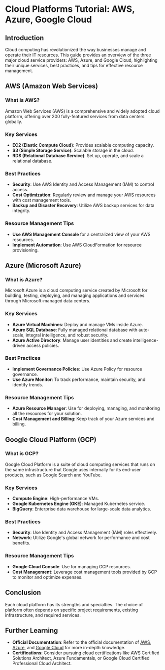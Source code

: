 # Cloud Platforms Tutorial: AWS, Azure, Google Cloud

## Introduction

Cloud computing has revolutionized the way businesses manage and operate their IT resources. This guide provides an overview of the three major cloud service providers: AWS, Azure, and Google Cloud, highlighting their unique services, best practices, and tips for effective resource management.

## AWS (Amazon Web Services)

### What is AWS?

Amazon Web Services (AWS) is a comprehensive and widely adopted cloud platform, offering over 200 fully-featured services from data centers globally.

### Key Services

- **EC2 (Elastic Compute Cloud)**: Provides scalable computing capacity.
- **S3 (Simple Storage Service)**: Scalable storage in the cloud.
- **RDS (Relational Database Service)**: Set up, operate, and scale a relational database.

### Best Practices

- **Security**: Use AWS Identity and Access Management (IAM) to control access.
- **Cost Optimization**: Regularly review and manage your AWS resources with cost management tools.
- **Backup and Disaster Recovery**: Utilize AWS backup services for data integrity.

### Resource Management Tips

- **Use AWS Management Console** for a centralized view of your AWS resources.
- **Implement Automation**: Use AWS CloudFormation for resource provisioning.

## Azure (Microsoft Azure)

### What is Azure?

Microsoft Azure is a cloud computing service created by Microsoft for building, testing, deploying, and managing applications and services through Microsoft-managed data centers.

### Key Services

- **Azure Virtual Machines**: Deploy and manage VMs inside Azure.
- **Azure SQL Database**: Fully managed relational database with auto-scale, integral intelligence, and robust security.
- **Azure Active Directory**: Manage user identities and create intelligence-driven access policies.

### Best Practices

- **Implement Governance Policies**: Use Azure Policy for resource governance.
- **Use Azure Monitor**: To track performance, maintain security, and identify trends.

### Resource Management Tips

- **Azure Resource Manager**: Use for deploying, managing, and monitoring all the resources for your solution.
- **Cost Management and Billing**: Keep track of your Azure services and billing.

## Google Cloud Platform (GCP)

### What is GCP?

Google Cloud Platform is a suite of cloud computing services that runs on the same infrastructure that Google uses internally for its end-user products, such as Google Search and YouTube.

### Key Services

- **Compute Engine**: High-performance VMs.
- **Google Kubernetes Engine (GKE)**: Managed Kubernetes service.
- **BigQuery**: Enterprise data warehouse for large-scale data analytics.

### Best Practices

- **Security**: Use Identity and Access Management (IAM) roles effectively.
- **Network**: Utilize Google's global network for performance and cost benefits.

### Resource Management Tips

- **Google Cloud Console**: Use for managing GCP resources.
- **Cost Management**: Leverage cost management tools provided by GCP to monitor and optimize expenses.

## Conclusion

Each cloud platform has its strengths and specialties. The choice of platform often depends on specific project requirements, existing infrastructure, and required services.

## Further Learning

- **Official Documentation**: Refer to the official documentation of [AWS](https://aws.amazon.com/documentation/), [Azure](https://docs.microsoft.com/en-us/azure/), and [Google Cloud](https://cloud.google.com/docs) for more in-depth knowledge.
- **Certifications**: Consider pursuing cloud certifications like AWS Certified Solutions Architect, Azure Fundamentals, or Google Cloud Certified Professional Cloud Architect.
